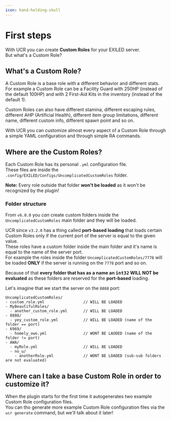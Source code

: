 ```yaml
---
icon: hand-holding-skull
---
```


# First steps

With UCR you can create **Custom Roles** for your EXILED server.\
But what's a Custom Role?

## What's a Custom Role?

A Custom Role is a base role with a different behavior and different stats.\
For example a Custom Role can be a Facility Guard with 250HP (instead of the default 100HP) and with 2 First-Aid Kits in the inventory (instead of the default 1).

Custom Roles can also have different stamina, different escaping rules, different AHP (Artificial Health), different item group limitations, different name, different custom info, different spawn point and so on.

With UCR you can customize almost every aspect of a Custom Role through a simple YAML configuration and through simple RA commands.

## Where are the Custom Roles?

Each Custom Role has its personal `.yml` configuration file.\
These files are inside the `.config/EXILED/Configs/UncomplicatedCustomRoles` folder.

**Note:** Every role outside that folder **won't be loaded** as it won't be recognized by the plugin!

### Folder structure

From `v6.0.0` you _can_ create custom folders inside the `UncomplicatedCustomRoles` main folder and they will be loaded.

UCR since `v3.2.0` has a thing called **port-based loading** that loads certain Custom Roles only if the current port of the server is equal to the given value.\
These roles have a custom folder inside the main folder and it's name is equal to the name of the server port.\
For example the roles inside the folder `UncomplicatedCustomRoles/7778` will be loaded **ONLY** if the server is running on the `7778` port and so on.

Because of that **every folder that has as a name an&#x20;**<kbd>**int32**</kbd>**&#x20;WILL NOT be evaluated** as these folders are reserved for the **port-based** loading.

Let's imagine that we start the server on the `8888` port:

```
UncomplicatedCustomRoles/
- custom_role.yml                 // WILL BE LOADED
- MyBeautifulRoles/
  - another_custom_role.yml       // WILL BE LOADED
- 8888/
  - yey_custom_role.yml           // WILL BE LOADED (name of the folder == port)
- 6969/
  - homely_owo.yml                // WONT BE LAODED (name of the folder != port)
- AWA/
  - myRole.yml                    // WILL BE LOADED
  - no_u/
    - anotherRole.yml             // WONT BE LOADED (sub-sub folders are not evaluated)
```

## Where can I take a base Custom Role in order to customize it?

When the plugin starts for the first time it autogenerates two example Custom Role configuration files.\
You can tho generate more example Custom Role configuration files via the `ucr generate` command, but we'll talk about it later!
